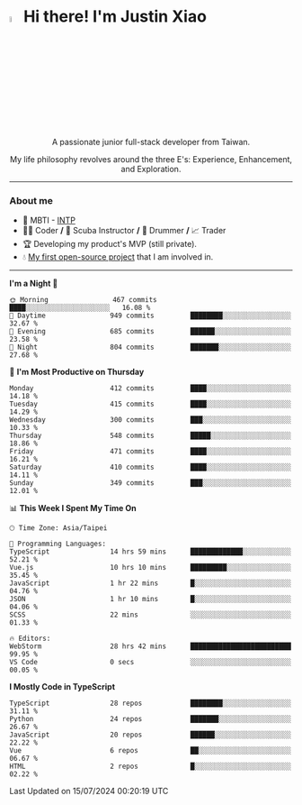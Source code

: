 # <img src="https://media.giphy.com/media/hvRJCLFzcasrR4ia7z/giphy.gif" width="5%">Hi there! I'm Justin Xiao
<p align="center">A passionate junior full-stack developer from Taiwan.  </p>
<p align="center">My life philosophy revolves around the three E's: Experience, Enhancement, and Exploration.</p>

---
### About me
- 👀 MBTI - [INTP](https://www.16personalities.com/intp-personality)
- 👨‍💻 Coder **/** 🤿 Scuba Instructor **/** 🥁 Drummer **/** 📈 Trader
- 🏆 Developing my product's MVP (still private).
- 💧 [My first open-source project](https://github.com/Game-as-a-Service/Game-Lobby-Web) that I am involved in.

---
<!--START_SECTION:waka-->
**I'm a Night 🦉** 

```text
🌞 Morning                467 commits         ████░░░░░░░░░░░░░░░░░░░░░   16.08 % 
🌆 Daytime                949 commits         ████████░░░░░░░░░░░░░░░░░   32.67 % 
🌃 Evening                685 commits         ██████░░░░░░░░░░░░░░░░░░░   23.58 % 
🌙 Night                  804 commits         ███████░░░░░░░░░░░░░░░░░░   27.68 % 
```
📅 **I'm Most Productive on Thursday** 

```text
Monday                   412 commits         ████░░░░░░░░░░░░░░░░░░░░░   14.18 % 
Tuesday                  415 commits         ████░░░░░░░░░░░░░░░░░░░░░   14.29 % 
Wednesday                300 commits         ███░░░░░░░░░░░░░░░░░░░░░░   10.33 % 
Thursday                 548 commits         █████░░░░░░░░░░░░░░░░░░░░   18.86 % 
Friday                   471 commits         ████░░░░░░░░░░░░░░░░░░░░░   16.21 % 
Saturday                 410 commits         ████░░░░░░░░░░░░░░░░░░░░░   14.11 % 
Sunday                   349 commits         ███░░░░░░░░░░░░░░░░░░░░░░   12.01 % 
```


📊 **This Week I Spent My Time On** 

```text
🕑︎ Time Zone: Asia/Taipei

💬 Programming Languages: 
TypeScript               14 hrs 59 mins      █████████████░░░░░░░░░░░░   52.21 % 
Vue.js                   10 hrs 10 mins      █████████░░░░░░░░░░░░░░░░   35.45 % 
JavaScript               1 hr 22 mins        █░░░░░░░░░░░░░░░░░░░░░░░░   04.76 % 
JSON                     1 hr 10 mins        █░░░░░░░░░░░░░░░░░░░░░░░░   04.06 % 
SCSS                     22 mins             ░░░░░░░░░░░░░░░░░░░░░░░░░   01.33 % 

🔥 Editors: 
WebStorm                 28 hrs 42 mins      █████████████████████████   99.95 % 
VS Code                  0 secs              ░░░░░░░░░░░░░░░░░░░░░░░░░   00.05 % 
```

**I Mostly Code in TypeScript** 

```text
TypeScript               28 repos            ████████░░░░░░░░░░░░░░░░░   31.11 % 
Python                   24 repos            ███████░░░░░░░░░░░░░░░░░░   26.67 % 
JavaScript               20 repos            ██████░░░░░░░░░░░░░░░░░░░   22.22 % 
Vue                      6 repos             ██░░░░░░░░░░░░░░░░░░░░░░░   06.67 % 
HTML                     2 repos             █░░░░░░░░░░░░░░░░░░░░░░░░   02.22 % 
```




 Last Updated on 15/07/2024 00:20:19 UTC
<!--END_SECTION:waka-->
